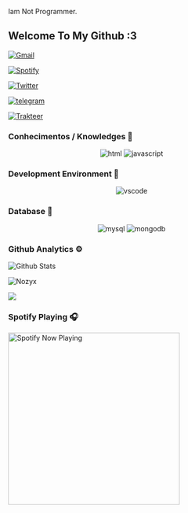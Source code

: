 Iam Not Programmer.
## Welcome To My Github :3

<p align="center">

  <a href="mailto: nozyxid@gmail.com" target="_blank"><img src="https://img.shields.io/badge/Gmail-c14438.svg?&style=flat-square&logo=gmail&logoColor=white" alt="Gmail"></a>

  <a href="https://open.spotify.com/user/6mkgzuc3l99a9wwr38nvz6pwp" target="_blank"><img src="https://img.shields.io/badge/Spotify-1ed760.svg?&style=flat-square&logo=spotify&logoColor=white" alt="Spotify"></a>

  <a href="https://instagram.com/nvallzyx_" target="_blank"><img src="https://img.shields.io/badge/Instagram-E4405F?style=flat-square&logo=instagram&logoColor=white" alt="Twitter"></a>

  <a href="https://t.me/NozyxN" target="_blank"><img src="https://img.shields.io/badge/Telegram-262968.svg?&style=flat-square&logo=telegram&logoColor=white" alt="telegram"></a>

  <a href="https://trakteer.id/nozyxid" target="_blank"><img src="https://img.shields.io/badge/Trakteer-red?style=flat-square" alt="Trakteer"></a>

</p>

### Conhecimentos / Knowledges 🐾

<p align="center">

  <img alt="html" src="https://img.shields.io/badge/HTML-e34c26?style=for-the-badge&logo=html5&logoColor=white">

  <img alt="javascript" src="https://img.shields.io/badge/JavaScript-000000?style=for-the-badge&logo=javascript">

</p>

### Development Environment 🍻

<p align="center">

  <img alt="vscode" src="https://img.shields.io/badge/VSCode-3860c4?style=for-the-badge&logo=visual-studio-code&logoColor=white">

</p>

### Database 📂

<p align="center">

  <img alt="mysql" src="https://img.shields.io/badge/MySQL-00000F?style=for-the-badge&logo=mysql&logoColor=white">

  <img alt="mongodb" src="https://img.shields.io/badge/MongoDB-4EA94B?style=for-the-badge&logo=mongodb&logoColor=white">

</p>

### Github Analytics ⚙️

![Github Stats](https://github-readme-stats.vercel.app/api?username=NozyxN&theme=radical&show_icons=true) 

![Nozyx](https://github-readme-stats.vercel.app/api/top-langs/?username=NozyxN&hide=css,html&layout=compact&theme=radical)

![](https://github-profile-summary-cards.vercel.app/api/cards/profile-details?username=NozyxN&theme=monokai)

### Spotify Playing 🎧

<p align="center">

  <a href="https://open.spotify.com/user/6mkgzuc3l99a9wwr38nvz6pwp" target="_blank"><img src="https://now-playing-on-spotify.vercel.app/api/spotify" alt="Spotify Now Playing" width="350"/></a>

</p>

